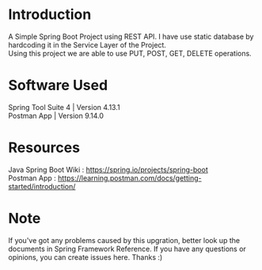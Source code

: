 # Introduction
A Simple Spring Boot Project using REST API. I have use static database by hardcoding it in the Service Layer of the Project. <br />
Using this project we are able to use PUT, POST, GET, DELETE operations. 

# Software Used
Spring Tool Suite 4 | Version 4.13.1 <br />
Postman App | Version 9.14.0 

# Resources
Java Spring Boot Wiki : https://spring.io/projects/spring-boot <br />
Postman App : https://learning.postman.com/docs/getting-started/introduction/

# Note
If you've got any problems caused by this upgration, better look up the documents in Spring Framework Reference.
If you have any questions or opinions, you can create issues here. Thanks :)


